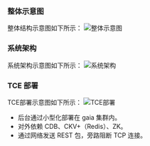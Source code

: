 ###  整体示意图
整体结构示意图如下所示：
![整体示意图](https://main.qcloudimg.com/raw/1c96cc2c70721cec50b33be9995b242a.png)
### 系统架构
系统架构示意图如下所示：
![系统架构](https://main.qcloudimg.com/raw/6517209d05d9c3cad6b8da9113d57ce9.png)
### TCE 部署
 TCE部署示意图如下所示：
 ![TCE部署](https://main.qcloudimg.com/raw/262ea0aea7ee26b904bad2ca22e3ccc6.png)
- 后台通过小型化部署在 gaia 集群内。
- 对外依赖 CDB、CKV+（Redis）、ZK。
- 通过网络发送 REST 包，旁路阻断 TCP 连接。